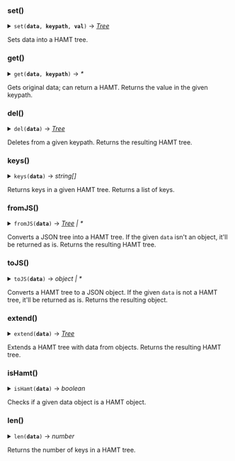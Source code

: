 ### <a id='set'></a>set()

<details>
<summary><code>set(<b title='Tree'>data</b>, <b title='string[]'>keypath</b>, <b title='*'>val</b>)</code> → <em><a href='tree'>Tree</a></em></summary>

| Param | Type | Description |
| --- | --- | --- |
| `data` | Tree | The HAMT tree to operate on |
| `keypath` | string[] | List of keys |
| `val` | * | Value to be set |
</details>

Sets data into a HAMT tree. 

### <a id='get'></a>get()

<details>
<summary><code>get(<b title='Tree'>data</b>, <b title='string[]'>keypath</b>)</code> → <em>*</em></summary>

| Param | Type | Description |
| --- | --- | --- |
| `data` | Tree | The HAMT tree to operate on |
| `keypath` | string[] | List of keys |
</details>

Gets original data; can return a HAMT. Returns the value in the given keypath.

### <a id='del'></a>del()

<details>
<summary><code>del(<b title='Tree'>data</b>)</code> → <em><a href='tree'>Tree</a></em></summary>

| Param | Type | Description |
| --- | --- | --- |
| `data` | Tree | The HAMT tree to operate on |
</details>

Deletes from a given keypath. Returns the resulting HAMT tree.

### <a id='keys'></a>keys()

<details>
<summary><code>keys(<b title='Tree'>data</b>)</code> → <em>string[]</em></summary>

| Param | Type | Description |
| --- | --- | --- |
| `data` | Tree | The HAMT tree to operate on |
</details>

Returns keys in a given HAMT tree. Returns a list of keys.

### <a id='fromJS'></a>fromJS()

<details>
<summary><code>fromJS(<b title='object | *'>data</b>)</code> → <em><a href='tree'>Tree</a> | *</em></summary>

| Param | Type | Description |
| --- | --- | --- |
| `data` | object | * | The JSON data to be set |
</details>

Converts a JSON tree into a HAMT tree.
If the given `data` isn't an object, it'll be returned as is. Returns the resulting HAMT tree.

### <a id='toJS'></a>toJS()

<details>
<summary><code>toJS(<b title='Tree | *'>data</b>)</code> → <em>object | *</em></summary>

| Param | Type | Description |
| --- | --- | --- |
| `data` | Tree | * | The HAMT tree |
</details>

Converts a HAMT tree to a JSON object.
If the given `data` is not a HAMT tree, it'll be returned as is. Returns the resulting object.

### <a id='extend'></a>extend()

<details>
<summary><code>extend(<b title='Tree'>data</b>)</code> → <em><a href='tree'>Tree</a></em></summary>

| Param | Type | Description |
| --- | --- | --- |
| `data` | Tree | The HAMT tree to operate on |
| `...sources` | object | Objects to extend the tree with |
</details>

Extends a HAMT tree with data from objects. Returns the resulting HAMT tree.

### <a id='isHamt'></a>isHamt()

<details>
<summary><code>isHamt(<b title='Tree | *'>data</b>)</code> → <em>boolean</em></summary>

| Param | Type | Description |
| --- | --- | --- |
| `data` | Tree | * | A HAMT tree or anythin |
</details>

Checks if a given data object is a HAMT object. 

### <a id='len'></a>len()

<details>
<summary><code>len(<b title='Tree'>data</b>)</code> → <em>number</em></summary>

| Param | Type | Description |
| --- | --- | --- |
| `data` | Tree |  |
</details>

Returns the number of keys in a HAMT tree. 
